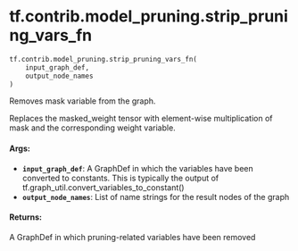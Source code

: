 <div itemscope itemtype="http://developers.google.com/ReferenceObject">
<meta itemprop="name" content="tf.contrib.model_pruning.strip_pruning_vars_fn" />
<meta itemprop="path" content="Stable" />
</div>

# tf.contrib.model_pruning.strip_pruning_vars_fn

``` python
tf.contrib.model_pruning.strip_pruning_vars_fn(
    input_graph_def,
    output_node_names
)
```

Removes mask variable from the graph.

Replaces the masked_weight tensor with element-wise multiplication of mask
and the corresponding weight variable.

#### Args:

* <b>`input_graph_def`</b>: A GraphDef in which the variables have been converted to
    constants. This is typically the output of
    tf.graph_util.convert_variables_to_constant()
* <b>`output_node_names`</b>: List of name strings for the result nodes of the graph


#### Returns:

A GraphDef in which pruning-related variables have been removed